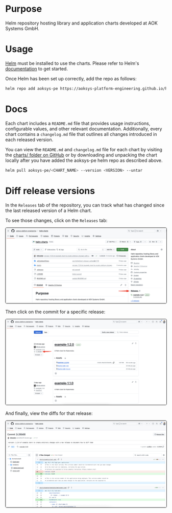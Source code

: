 # Purpose
Helm repository hosting library and application charts developed at AOK Systems GmbH.

# Usage
[Helm](https://helm.sh) must be installed to use the charts.  Please refer to
Helm's [documentation](https://helm.sh/docs) to get started.

Once Helm has been set up correctly, add the repo as follows:

```bash
helm repo add aoksys-pe https://aoksys-platform-engineering.github.io/helm-charts
```

# Docs
Each chart includes a ``README.md`` file that provides usage instructions, configurable values, and other relevant documentation.
Additionally, every chart contains a ``changelog.md`` file that outlines all changes introduced in each released version.

You can view the ``README.md`` and ``changelog.md`` file for each chart by visiting the [charts/ folder on GitHub](https://github.com/aoksys-platform-engineering/helm-charts/tree/main/charts)
or by downloading and unpacking the chart locally after you have added the aoksys-pe helm repo as described above.

```bash
helm pull aoksys-pe/<CHART_NAME> --version <VERSION> --untar
```

# Diff release versions
In the ``Releases`` tab of the repository, you can track what has changed since the last released version of a Helm chart.

To see those changes, click on the ``Releases`` tab:

<img src="images/diff-releases-1.jpg" alt="" style="border: 1px solid black; border-radius: 4px;">

Then click on the commit for a specific release:

<img src="images/diff-releases-2.jpg" alt="" style="border: 1px solid black; border-radius: 4px;">

And finally, view the diffs for that release:

<img src="images/diff-releases-3.jpg" alt="" style="border: 1px solid black; border-radius: 4px;">
